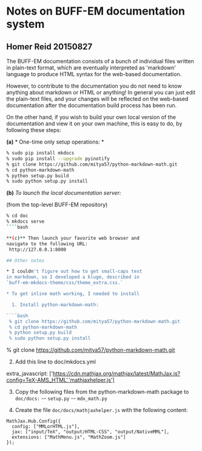 # Notes on BUFF-EM documentation system

## Homer Reid 20150827

The BUFF-EM documentation consists of a bunch of
individual files written in plain-text format,
which are eventually interpreted as 'markdown'
language to produce HTML syntax for the 
web-based documentation.

However, to contribute to the documentation you
do not need to know anything about markdown or 
HTML or anything! In general you can just edit
the plain-text files, and your changes will
be reflected on the web-based documentation
after the documentation build process has been
run.

On the other hand, if you wish to build your own
local version of the documentation and view it 
on your own machine, this is easy to do, by 
following these steps:

**(a)** * One-time only setup operations: *

````bash
% sudo pip install mkdocs
% sudo pip install --upgrade pyinotify
% git clone https://github.com/mitya57/python-markdown-math.git
% cd python-markdown-math 
% python setup.py build
% sudo python setup.py install
````

**(b)** *To launch the local documentation server:*

(from the top-level BUFF-EM repository)

````bash
% cd doc
% mkdocs serve
````bash

**(c)** Then launch your favorite web browser and
navigate to the following URL:
 http://127.0.0.1:8000

## Other notes

* I couldn't figure out how to get small-caps text
in markdown, so I developed a kluge, described in 
`buff-em-mkdocs-theme/css/theme_extra.css.`

* To get inline math working, I needed to install

  1. Install python-markdown-math:

````bash
 % git clone https://github.com/mitya57/python-markdown-math.git
 % cd python-markdown-math 
 % python setup.py build
 % sudo python setup.py install
````

 % git clone https://github.com/mitya57/python-markdown-math.git

  2. Add this line to doc/mkdocs.yml

extra_javascript: ['https://cdn.mathjax.org/mathjax/latest/MathJax.js?config=TeX-AMS_HTML','mathjaxhelper.js']

  3. Copy the following files from the python-markdown-math package to `doc/docs:`
    -- `setup.py`
    -- `mdx_math.py`

  4. Create the file `doc/docs/mathjaxhelper.js` with the following content:

````
MathJax.Hub.Config({
  config: ["MMLorHTML.js"],
  jax: ["input/TeX", "output/HTML-CSS", "output/NativeMML"],
  extensions: ["MathMenu.js", "MathZoom.js"]
});
````
